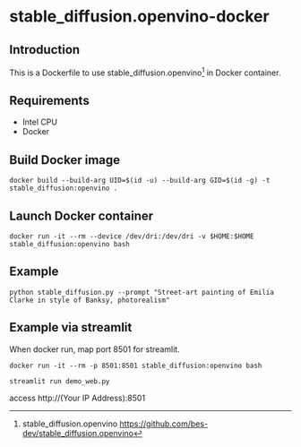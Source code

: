 # stable_diffusion.openvino-docker

## Introduction

This is a Dockerfile to use stable_diffusion.openvino[^1] in Docker container.

## Requirements

- Intel CPU
- Docker

## Build Docker image

```shell
docker build --build-arg UID=$(id -u) --build-arg GID=$(id -g) -t stable_diffusion:openvino .
```

## Launch Docker container

```shell
docker run -it --rm --device /dev/dri:/dev/dri -v $HOME:$HOME stable_diffusion:openvino bash
```

## Example

```shell
python stable_diffusion.py --prompt "Street-art painting of Emilia Clarke in style of Banksy, photorealism"
```

## Example via streamlit

When docker run, map port 8501 for streamlit.

```shell
docker run -it --rm -p 8501:8501 stable_diffusion:openvino bash
```

```shell
streamlit run demo_web.py 
```

access http://(Your IP Address):8501

[^1]: stable_diffusion.openvino <https://github.com/bes-dev/stable_diffusion.openvino>  

